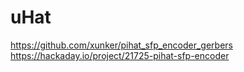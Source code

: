 # uHat


https://github.com/xunker/pihat_sfp_encoder_gerbers
https://hackaday.io/project/21725-pihat-sfp-encoder
